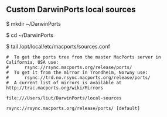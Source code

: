 ## Custom DarwinPorts local sources

>
$ mkdir ~/DarwinPorts
>
$ cd ~/DarwinPorts
>
$ tail /opt/local/etc/macports/sources.conf

	#  To get the ports tree from the master MacPorts server in California, USA use:
	#      rsync://rsync.macports.org/release/ports/
	#  To get it from the mirror in Trondheim, Norway use:
	#      rsync://trd.no.rsync.macports.org/release/ports/
	#  A current list of mirrors is available at http://trac.macports.org/wiki/Mirrors

	file:///Users/liut/DarwinPorts/local-sources

	rsync://rsync.macports.org/release/ports/ [default]


